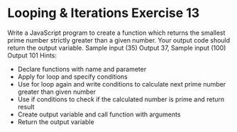 # Looping & Iterations Exercise 13

Write a JavaScript program to create a function which returns the smallest prime number strictly greater than a given number. Your output code should return the output variable.
 Sample input (35)  Output 37, Sample input (100) Output 101
Hints:

- Declare functions with name and parameter
- Apply for loop and specify conditions
- Use for loop again and write conditions to calculate next prime number greater than given number
- Use if conditions to check if the calculated number is prime and return result
- Create output variable and call function with arguments
- Return the output variable